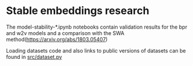 # Stable embeddings research

The model-stability-*.ipynb notebooks contain validation results for the bpr and w2v models and a comparison with the SWA method(https://arxiv.org/abs/1803.05407)

Loading datasets code and also links to public versions of datasets can be found in [src/dataset.py](src/dataset.py)
